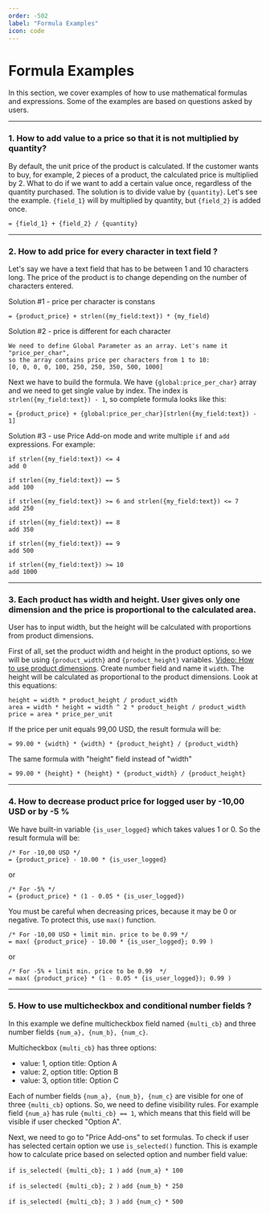 ```yaml
---
order: -502
label: "Formula Examples"
icon: code
---
```

# Formula Examples

In this section, we cover examples of how to use mathematical formulas and expressions. Some of the examples are based on questions asked by users.

---

### 1. How to add value to a price so that it is not multiplied by quantity?

By default, the unit price of the product is calculated. If the customer wants to buy, for example, 2 pieces of a product, the calculated price is multiplied by 2. What to do if we want to add a certain value once, regardless of the quantity purchased.
The solution is to divide value by ``{quantity}``. Let's see the example. ``{field_1}`` will by multiplied by quantity, but ``{field_2}`` is added once.
```
= {field_1} + {field_2} / {quantity}
```

---

### 2. How to add price for every character in text field ?

Let's say we have a text field that has to be between 1 and 10 characters long. 
The price of the product is to change depending on the number of characters entered.

Solution #1 - price per character is constans
```
= {product_price} + strlen({my_field:text}) * {my_field}
```

Solution #2 - price is different for each character
```
We need to define Global Parameter as an array. Let's name it "price_per_char",
so the array contains price per characters from 1 to 10:
[0, 0, 0, 0, 100, 250, 250, 350, 500, 1000]
```
Next we have to build the formula. We have ``{global:price_per_char}`` array and we need to get single value by index.
The index is ``strlen({my_field:text}) - 1``, so complete formula looks like this:
```
= {product_price} + {global:price_per_char}[strlen({my_field:text}) - 1]
```

Solution #3 - use Price Add-on mode and write multiple ``if`` and ``add`` expressions. For example:
```
if strlen({my_field:text}) <= 4
add 0

if strlen({my_field:text}) == 5
add 100

if strlen({my_field:text}) >= 6 and strlen({my_field:text}) <= 7
add 250

if strlen({my_field:text}) == 8
add 350

if strlen({my_field:text}) == 9
add 500

if strlen({my_field:text}) >= 10
add 1000
```

---

### 3. Each product has width and height. User gives only one dimension and the price is proportional to the calculated area.

User has to input width, but the height will be calculated with proportions from product dimensions.

First of all, set the product width and height in the product options, so we will be using ``{product_width}`` and ``{product_height}`` variables. <a href="https://www.youtube.com/watch?v=M2t0yf8ocbk" target="_blank">Video: How to use product dimensions</a>.
Create number field and name it ``width``. The height will be calculated as proportional to the product dimensions. Look at this equations:
```
height = width * product_height / product_width
area = width * height = width ^ 2 * product_height / product_width
price = area * price_per_unit
```
If the price per unit equals 99,00 USD, the result formula will be:
```
= 99.00 * {width} * {width} * {product_height} / {product_width}
```
The same formula with "height" field instead of "width"
```
= 99.00 * {height} * {height} * {product_width} / {product_height}
```

---

### 4. How to decrease product price for logged user by -10,00 USD or by -5 %

We have built-in variable ``{is_user_logged}`` which takes values 1 or 0.
So the result formula will be:
```
/* For -10,00 USD */
= {product_price} - 10.00 * {is_user_logged}
```
or
```
/* For -5% */
= {product_price} * (1 - 0.05 * {is_user_logged})
```

You must be careful when decreasing prices, because it may be 0 or negative. To protect this, use ``max()`` function.
```
/* For -10,00 USD + limit min. price to be 0.99 */
= max( {product_price} - 10.00 * {is_user_logged}; 0.99 )
```
or
```
/* For -5% + limit min. price to be 0.99  */
= max( {product_price} * (1 - 0.05 * {is_user_logged}); 0.99 )
```

---

### 5. How to use multicheckbox and conditional number fields ?

In this example we define multicheckbox field named `{multi_cb}` and three number fields `{num_a}, {num_b}, {num_c}`.

Multicheckbox `{multi_cb}` has three options:
- value: 1, option title: Option A
- value: 2, option title: Option B
- value: 3, option title: Option C

Each of number fields `{num_a}, {num_b}, {num_c}` are visible for one of three `{multi_cb}` options. So, we need to define visibility rules. For example field `{num_a}` has rule `{multi_cb} == 1`, which means that this field will be visible if user checked "Option A".

Next, we need to go to "Price Add-ons" to set formulas. To check if user has selected certain option we use `is_selected()` function. This is example how to calculate price based on selected option and number field value:

`if is_selected( {multi_cb}; 1 )` `add {num_a} * 100`

`if is_selected( {multi_cb}; 2 )` `add {num_b} * 250`

`if is_selected( {multi_cb}; 3 )` `add {num_c} * 500`

<img src="../../images/example-multi-checkbox-and-visibility.png" style="display:block; margin: 0 auto; max-width:500px" alt="" />